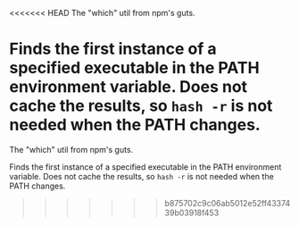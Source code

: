 <<<<<<< HEAD
The "which" util from npm's guts.

Finds the first instance of a specified executable in the PATH
environment variable.  Does not cache the results, so `hash -r` is not
needed when the PATH changes.
=======
The "which" util from npm's guts.

Finds the first instance of a specified executable in the PATH
environment variable.  Does not cache the results, so `hash -r` is not
needed when the PATH changes.
>>>>>>> b875702c9c06ab5012e52ff4337439b03918f453
